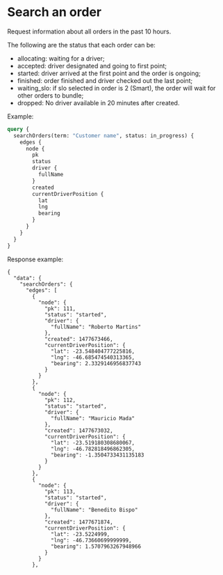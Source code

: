 # Search an order

Request information about all orders in the past 10 hours.

The following are the status that each order can be:

- allocating: waiting for a driver;
- accepted: driver designated and going to first point;
- started: driver arrived at the first point and the order is ongoing;
- finished: order finished and driver checked out the last point;
- waiting_slo: if slo selected in order is 2 (Smart), the order will wait for other orders to bundle;
- dropped: No driver available in 20 minutes after created.

Example:

```graphql
query {
  searchOrders(term: "Customer name", status: in_progress) {
    edges {
      node {
        pk
        status
        driver {
          fullName
        }
        created
        currentDriverPosition {
          lat
          lng
          bearing
        }
      }
    }
  }
}
```

Response example:

```
{
  "data": {
    "searchOrders": {
      "edges": [
        {
          "node": {
            "pk": 111,
            "status": "started",
            "driver": {
              "fullName": "Roberto Martins"
            },
            "created": 1477673466,
            "currentDriverPosition": {
              "lat": -23.548404777225816,
              "lng": -46.685474540313365,
              "bearing": 2.3329146956837743
            }
          }
        },
        {
          "node": {
            "pk": 112,
            "status": "started",
            "driver": {
              "fullName": "Mauricio Mada"
            },
            "created": 1477673032,
            "currentDriverPosition": {
              "lat": -23.519180308680067,
              "lng": -46.782818496862305,
              "bearing": -1.3504733431135183
            }
          }
        },
        {
          "node": {
            "pk": 113,
            "status": "started",
            "driver": {
              "fullName": "Benedito Bispo"
            },
            "created": 1477671874,
            "currentDriverPosition": {
              "lat": -23.5224999,
              "lng": -46.73660699999999,
              "bearing": 1.5707963267948966
            }
          }
        },
```
